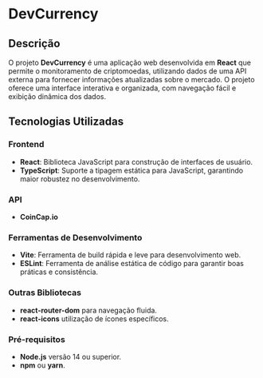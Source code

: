 # DevCurrency

## Descrição

O projeto **DevCurrency** é uma aplicação web desenvolvida em **React** que permite o monitoramento de criptomoedas, utilizando dados de uma API externa para fornecer informações atualizadas sobre o mercado. O projeto oferece uma interface interativa e organizada, com navegação fácil e exibição dinâmica dos dados.

## Tecnologias Utilizadas

### Frontend

- **React**: Biblioteca JavaScript para construção de interfaces de usuário.
- **TypeScript**: Suporte a tipagem estática para JavaScript, garantindo maior robustez no desenvolvimento.

### API
- **CoinCap.io**
 
### Ferramentas de Desenvolvimento

- **Vite**: Ferramenta de build rápida e leve para desenvolvimento web.
- **ESLint**: Ferramenta de análise estática de código para garantir boas práticas e consistência.

### Outras Bibliotecas

- **react-router-dom** para navegação fluida.
- **react-icons** utilização de ícones específicos.

### Pré-requisitos

- **Node.js** versão 14 ou superior.
- **npm** ou **yarn**.
